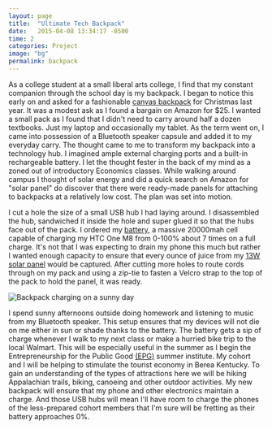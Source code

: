 ```yaml
---
layout: page
title:  "Ultimate Tech Backpack"
date:   2015-04-08 13:34:17 -0500
time: 2
categories: Project
image: "bg"
permalink: backpack
---
```

As a college student at a small liberal arts college, I find that my constant companion through the school day is my backpack. I began to notice this early on and asked for a fashionable [canvas backpack](http://goo.gl/QtQ4Ph) for Christmas last year. It was a modest ask as I found a bargain on Amazon for $25\. I wanted a small pack as I found that I didn't need to carry around half a dozen textbooks. Just my laptop and occasionally my tablet. As the term went on, I came into possession of a Bluetooth speaker capsule and added it to my everyday carry. The thought came to me to transform my backpack into a technology hub. I imagined ample external charging ports and a built-in rechargeable battery. I let the thought fester in the back of my mind as a zoned out of introductory Economics classes. While walking around campus I thought of solar energy and did a quick search on Amazon for "solar panel" do discover that there were ready-made panels for attaching to backpacks at a relatively low cost. The plan was set into motion.

I cut a hole the size of a small USB hub I had laying around. I disassembled the hub, sandwiched it inside the hole and super glued it so that the hubs face out of the pack. I ordered my [battery](http://goo.gl/UY3szN), a massive 20000mah cell capable of charging my HTC One M8 from 0-100% about 7 times on a full charge. It's not that I was expecting to drain my phone this much but rather I wanted enough capacity to ensure that every ounce of juice from my [13W solar panel](http://goo.gl/c96TTa) would be captured. After cutting more holes to route cords through on my pack and using a zip-tie to fasten a Velcro strap to the top of the pack to hold the panel, it was ready.

![Backpack charging on a sunny day](../../../../img/backpack/bench.jpg)

I spend sunny afternoons outside doing homework and listening to music from my Bluetooth speaker. This setup ensures that my devices will not die on me either in sun or shade thanks to the battery. The battery gets a sip of charge whenever I walk to my next class or make a hurried bike trip to the local Walmart. This will be especially useful in the summer as I begin the Entrepreneurship for the Public Good [(EPG)](http://www.berea.edu/epg/) summer institute. My cohort and I will be helping to stimulate the tourist economy in Berea Kentucky. To gain an understanding of the types of attractions here we will be hiking Appalachian trails, biking, canoeing and other outdoor activities. My new backpack will ensure that my phone and other electronics maintain a charge. And those USB hubs will mean I'll have room to charge the phones of the less-prepared cohort members that I'm sure will be fretting as their battery approaches 0%.
